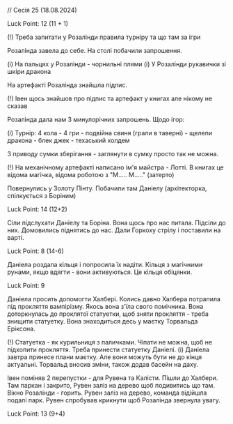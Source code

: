 

// Сесія 25 (18.08.2024)

Luck Point: 12 (11 + 1)

(!) Треба запитати у Розалінди правила турніру та що там за ігри

Розалінда завела до себе. На столі побачили запрошення.

(і) На пальцях у Розалінди - чорнильні плями
(і) У Розалінди рукавички зі шкіри дракона

На артефакті Розалінда знайшла підпис.

(!) Івен щось знайшов про підпис та артефакт у книгах але нікому не сказав

Розалінда дала нам 3 минулорічних запрошень. Щодо ігор:

(і) Турнір: 4 кола - 4 гри
    - подвійна свиня (грали в таверні)
    - щелепи дракона
    - блек джек
    - техаський холдем

З приводу сумки зберігання - заглянути в сумку просто так не можна.

(!) На механічному артефакті написано ім'я майстра - Лотті. В книгах це відома магічка, відома роботою з "М..... М....." (затерто)

Повернулись у Золоту Пінту. Побачили там Даніелу (архітекторка, спілкується з Боріним)

Luck Point: 14 (12+2)

Сіли підслухати Даніелу та Боріна. Вона щось про нас питала. Підсіли до них. Домовились піднятись до нас. Дали Горкоху стрілу і поставили на варті.

Luck Point: 8 (14-6)

Даніела роздала кільця і попросила їх надіти. Кільця з магічними рунами, якщо вдягти - вони активуються. Це кільця обіцянки.

Luck Point: 9

Даніела просить допомогти Халбері. Колись давно Халбера потрапила під прокляття вампірізму. Якось вона з'їла свого помічника.
Вона доторкнулась до проклятої статуетки, щоб зняти прокляття - треба знищити статуетку. Вона знаходиться десь у маєтку Торвальда Еріксона.

(!) Статуетка - як курильниця з паличками. Чіпати не можна, щоб не підхопити прокляття. Треба принести статуетку Даніелі.
(і) Даніела завтра принесе плани маєтку. Але вони можуть бути не до кінця актуальні. Торвальд вносив зміни, також додав басейн на даху.

Івен поміняв 2 перепустки - для Рувена та Калісти. Пішли до Халбери.
Там паркан і закрито, Рувен заліз на дерево щоб подивитись що там. Вікно Розалінди - горить.
Рувен заліз на дерево, команда відійшла подалі парк. Рувен спробував крикнути щоб Розалінда звернула увагу.

Luck Point: 13 (9+4)